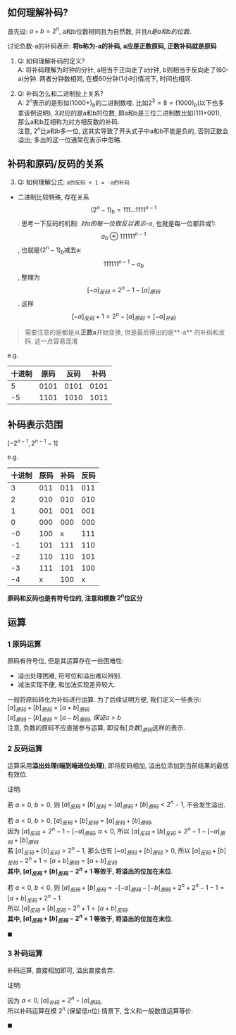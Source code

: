 ## 如何理解补码?

首先设: $a+b=2^n$, a和b位数相同且为自然数, 并且*n是a和b的位数*.

讨论负数-a的补码表示:
**将b称为-a的补码, a应是正数原码, 正数补码就是原码**

1. Q: 如何理解补码的定义?  
A: 将补码理解为时钟的分针, a相当于正向走了a分钟, b则相当于反向走了(60-a)分钟. 两者分钟数相同, 在模60分钟(1小时)情况下, 时间也相同.

1. Q: 补码怎么和二进制扯上关系?  
A: $2^n$表示的是形如$(1000+)_b$的二进制数喽. 比如$2^3=8=(1000)_b$(以下也多拿该例说明), 3对应的是a和b的位数, 即a和b是三位二进制数比如(111+001), 那么a和b互相称为对方相反数的补码.  
注意, $2^n$比a和b多一位, 这其实导致了开头式子中a和b不能是负的, 否则正数会溢出; 多出的这一位通常在表示中忽略.

## 补码和原码/反码的关系

3. Q: 如何理解公式: `a的反码 + 1 = -a的补码`
- 二进制比较特殊, 存在关系$$(2^n-1)_b  = 111...1111^{n-1}$$. 思考一下反码的机制: *对a的每一位取反以表示-a*, 也就是每一位都异或1:$$a_b \oplus 111111^{n-1}$$, 也就是$(2^n-1)_b$减去a: $$111111^{n-1}-a_b$$, 整理为$$[-a]_{反码} = 2^n-1-[a]_{原码}$$. 这样$$[-a]_{反码}+1 = 2^n-[a]_{原码} = [-a]_{补码}$$

> 需要注意的是都是从**正数a**开始变换, 但是最后得出的是**-a** 的补码和反码. 这一点容易混淆

e.g. 

| 十进制 | 原码 | 反码 | 补码 |
| ------ | ---- | ---- | ---- |
| 5      | 0101 | 0101 | 0101 |
| -5     | 1101 | 1010 | 1011 | 

## 补码表示范围
$[-2^{n-1} ,2^{n-1}-1]$

e.g. 

| 十进制 | 原码 | 补码 | 反码 |
| ------ | ---- | ---- | ---- |
| 3      | 011  | 011  |  011    |
| 2      | 010  | 010  |     010 |
| 1      | 001  | 001  |     001 |
| 0      | 000  | 000  |    000  |
| -0     | 100  | x    |    111  |
| -1     | 101  | 111  |   110   |
| -2     | 110  | 110  |   101   |
| -3     | 111  | 101  |    100  |
| -4     | x    | 100  |   x   |

**原码和反码也是有符号位的, 注意和模数 $2^n$位区分**

## 运算

### 1 原码运算

原码有符号位, 但是其运算存在一些困难性:
- 溢出处理困难, 符号位和溢出难以辨别.
- 减法实现不便, 和加法实现差异较大.

一般将原码转化为补码进行运算. 为了后续证明方便, 我们定义一些表示:  
$[a]_{原码}+[b]_{原码}=[a+b]_{原码}$  
$[a]_{原码}-[b]_{原码}=[a-b]_{原码},\ 保证a>b$  
注意, 负数的原码不应直接参与运算, 即没有$[负数]_{原码}$这样的表示.

### 2 反码运算

运算采用**溢出处理(端到端进位处理)**, 即将反码相加, 溢出位添加到当前结果的最低有效位.

证明:   

若 $a>0,\ b>0$, 则 $[a]_{反码} + [b]_{反码}=[a]_{原码} + [b]_{原码}<2^n-1$, 不会发生溢出.

若 $a<0,\ b>0$, $[a]_{反码} + [b]_{反码}=[a]_{反码}+[b]_{原码}$,  
因为 $[a]_{反码} = 2^n-1-[-a]_{原码},\ a<0$, 所以 $[a]_{反码} + [b]_{反码}=2^n-1-[-a]_{原码}+[b]_{原码}$  
若 $[a]_{反码} + [b]_{反码}> 2^n-1$, 那么也有 $[-a]_{原码}+[b]_{原码}>0$, 所以 $[a]_{反码} + [b]_{反码}-2^n+1=[a+b]_{原码}=[a+b]_{反码}$   
**其中, $[a]_{反码} + [b]_{反码}-2^n+1$ 等效于, 将溢出的位加在末位**.

若 $a<0,\ b<0$, 则 $[a]_{反码} + [b]_{反码}=-[-a]_{原码} - [-b]_{原码}+2^n+2^n-1-1=[a+b]_{反码}+2^n-1$  
所以 $[a]_{反码} + [b]_{反码}-2^n+1=[a+b]_{反码}$.  
**其中, $[a]_{反码} + [b]_{反码}-2^n+1$ 等效于, 将溢出的位加在末位**.

$\blacksquare$

### 3 补码运算

补码运算, 直接相加即可, 溢出直接舍弃.

证明:

因为 $a<0,\ [a]_{补码}=2^n-[a]_{原码}$,   
所以补码运算在模 $2^n$ (保留低n位) 情景下, 含义和一般数值运算等价.

$\blacksquare$